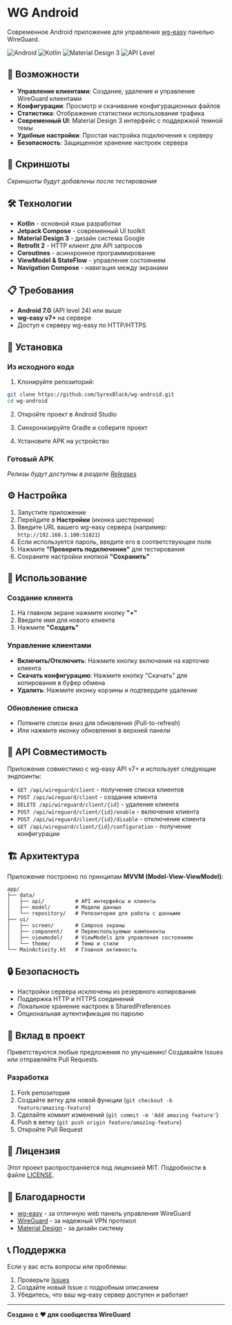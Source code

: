 # WG Android

Современное Android приложение для управления [wg-easy](https://github.com/wg-easy/wg-easy) панелью WireGuard.

![Android](https://img.shields.io/badge/Platform-Android-green)
![Kotlin](https://img.shields.io/badge/Language-Kotlin-blue)
![Material Design 3](https://img.shields.io/badge/UI-Material%20Design%203-purple)
![API Level](https://img.shields.io/badge/Min%20API-24-orange)

## 🚀 Возможности

- **Управление клиентами**: Создание, удаление и управление WireGuard клиентами
- **Конфигурации**: Просмотр и скачивание конфигурационных файлов 
- **Статистика**: Отображение статистики использования трафика
- **Современный UI**: Material Design 3 интерфейс с поддержкой темной темы
- **Удобные настройки**: Простая настройка подключения к серверу
- **Безопасность**: Защищенное хранение настроек сервера

## 📱 Скриншоты

*Скриншоты будут добавлены после тестирования*

## 🛠 Технологии

- **Kotlin** - основной язык разработки
- **Jetpack Compose** - современный UI toolkit
- **Material Design 3** - дизайн система Google
- **Retrofit 2** - HTTP клиент для API запросов
- **Coroutines** - асинхронное программирование
- **ViewModel & StateFlow** - управление состоянием
- **Navigation Compose** - навигация между экранами

## 📋 Требования

- **Android 7.0** (API level 24) или выше
- **wg-easy v7+** на сервере
- Доступ к серверу wg-easy по HTTP/HTTPS

## 🔧 Установка

### Из исходного кода

1. Клонируйте репозиторий:
```bash
git clone https://github.com/SyrexBlack/wg-android.git
cd wg-android
```

2. Откройте проект в Android Studio

3. Синхронизируйте Gradle и соберите проект

4. Установите APK на устройство

### Готовый APK

*Релизы будут доступны в разделе [Releases](https://github.com/SyrexBlack/wg-android/releases)*

## ⚙️ Настройка

1. Запустите приложение
2. Перейдите в **Настройки** (иконка шестеренки)
3. Введите URL вашего wg-easy сервера (например: `http://192.168.1.100:51821`)
4. Если используется пароль, введите его в соответствующее поле
5. Нажмите **"Проверить подключение"** для тестирования
6. Сохраните настройки кнопкой **"Сохранить"**

## 📖 Использование

### Создание клиента
1. На главном экране нажмите кнопку **"+"**
2. Введите имя для нового клиента
3. Нажмите **"Создать"**

### Управление клиентами
- **Включить/Отключить**: Нажмите кнопку включения на карточке клиента
- **Скачать конфигурацию**: Нажмите кнопку "Скачать" для копирования в буфер обмена
- **Удалить**: Нажмите иконку корзины и подтвердите удаление

### Обновление списка
- Потяните список вниз для обновления (Pull-to-refresh)
- Или нажмите иконку обновления в верхней панели

## 🔧 API Совместимость

Приложение совместимо с wg-easy API v7+ и использует следующие эндпоинты:

- `GET /api/wireguard/client` - получение списка клиентов
- `POST /api/wireguard/client` - создание клиента
- `DELETE /api/wireguard/client/{id}` - удаление клиента
- `POST /api/wireguard/client/{id}/enable` - включение клиента
- `POST /api/wireguard/client/{id}/disable` - отключение клиента
- `GET /api/wireguard/client/{id}/configuration` - получение конфигурации

## 🏗 Архитектура

Приложение построено по принципам **MVVM (Model-View-ViewModel)**:

```
app/
├── data/
│   ├── api/          # API интерфейсы и клиенты
│   ├── model/        # Модели данных
│   └── repository/   # Репозитории для работы с данными
├── ui/
│   ├── screen/       # Compose экраны
│   ├── component/    # Переиспользуемые компоненты
│   ├── viewmodel/    # ViewModels для управления состоянием
│   └── theme/        # Тема и стили
└── MainActivity.kt   # Главная активность
```

## 🔒 Безопасность

- Настройки сервера исключены из резервного копирования
- Поддержка HTTP и HTTPS соединений
- Локальное хранение настроек в SharedPreferences
- Опциональная аутентификация по паролю

## 🤝 Вклад в проект

Приветствуются любые предложения по улучшению! Создавайте Issues или отправляйте Pull Requests.

### Разработка

1. Fork репозитория
2. Создайте ветку для новой функции (`git checkout -b feature/amazing-feature`)
3. Сделайте коммит изменений (`git commit -m 'Add amazing feature'`)
4. Push в ветку (`git push origin feature/amazing-feature`)
5. Откройте Pull Request

## 📄 Лицензия

Этот проект распространяется под лицензией MIT. Подробности в файле [LICENSE](LICENSE).

## 🙏 Благодарности

- [wg-easy](https://github.com/wg-easy/wg-easy) - за отличную web панель управления WireGuard
- [WireGuard](https://www.wireguard.com/) - за надежный VPN протокол
- [Material Design](https://material.io/) - за дизайн систему

## 📞 Поддержка

Если у вас есть вопросы или проблемы:

1. Проверьте [Issues](https://github.com/SyrexBlack/wg-android/issues)
2. Создайте новый Issue с подробным описанием
3. Убедитесь, что ваш wg-easy сервер доступен и работает

---

**Создано с ❤️ для сообщества WireGuard** 